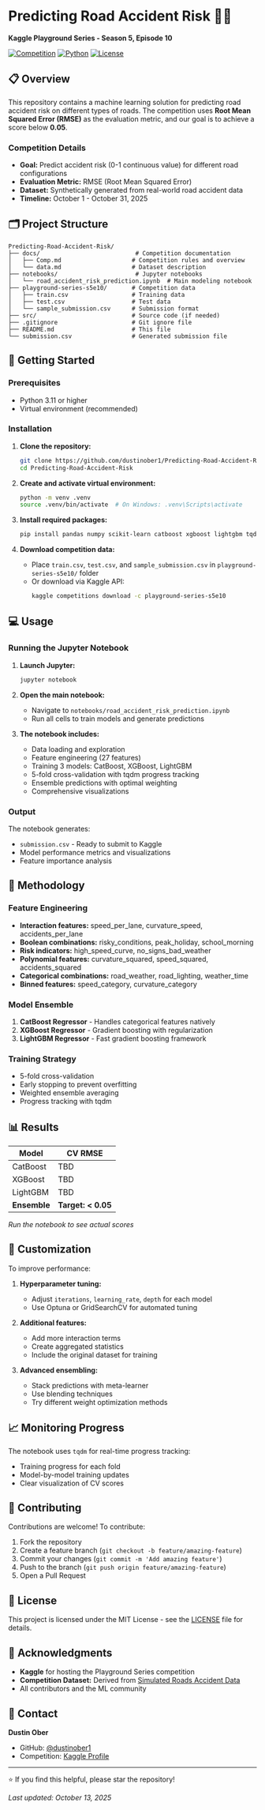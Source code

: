 # Predicting Road Accident Risk 🚗💥

**Kaggle Playground Series - Season 5, Episode 10**

[![Competition](https://img.shields.io/badge/Kaggle-Competition-20BEFF?logo=kaggle)](https://kaggle.com/competitions/playground-series-s5e10)
[![Python](https://img.shields.io/badge/Python-3.11+-3776AB?logo=python&logoColor=white)](https://www.python.org/)
[![License](https://img.shields.io/badge/License-MIT-green.svg)](LICENSE)

## 📋 Overview

This repository contains a machine learning solution for predicting road accident risk on different types of roads. The competition uses **Root Mean Squared Error (RMSE)** as the evaluation metric, and our goal is to achieve a score below **0.05**.

### Competition Details
- **Goal:** Predict accident risk (0-1 continuous value) for different road configurations
- **Evaluation Metric:** RMSE (Root Mean Squared Error)
- **Dataset:** Synthetically generated from real-world road accident data
- **Timeline:** October 1 - October 31, 2025

## 🗂️ Project Structure

```
Predicting-Road-Accident-Risk/
├── docs/                           # Competition documentation
│   ├── Comp.md                    # Competition rules and overview
│   └── data.md                    # Dataset description
├── notebooks/                      # Jupyter notebooks
│   └── road_accident_risk_prediction.ipynb  # Main modeling notebook
├── playground-series-s5e10/       # Competition data
│   ├── train.csv                  # Training data
│   ├── test.csv                   # Test data
│   └── sample_submission.csv      # Submission format
├── src/                           # Source code (if needed)
├── .gitignore                     # Git ignore file
├── README.md                      # This file
└── submission.csv                 # Generated submission file
```

## 🚀 Getting Started

### Prerequisites

- Python 3.11 or higher
- Virtual environment (recommended)

### Installation

1. **Clone the repository:**
   ```bash
   git clone https://github.com/dustinober1/Predicting-Road-Accident-Risk.git
   cd Predicting-Road-Accident-Risk
   ```

2. **Create and activate virtual environment:**
   ```bash
   python -m venv .venv
   source .venv/bin/activate  # On Windows: .venv\Scripts\activate
   ```

3. **Install required packages:**
   ```bash
   pip install pandas numpy scikit-learn catboost xgboost lightgbm tqdm matplotlib seaborn jupyter
   ```

4. **Download competition data:**
   - Place `train.csv`, `test.csv`, and `sample_submission.csv` in `playground-series-s5e10/` folder
   - Or download via Kaggle API:
     ```bash
     kaggle competitions download -c playground-series-s5e10
     ```

## 💻 Usage

### Running the Jupyter Notebook

1. **Launch Jupyter:**
   ```bash
   jupyter notebook
   ```

2. **Open the main notebook:**
   - Navigate to `notebooks/road_accident_risk_prediction.ipynb`
   - Run all cells to train models and generate predictions

3. **The notebook includes:**
   - Data loading and exploration
   - Feature engineering (27 features)
   - Training 3 models: CatBoost, XGBoost, LightGBM
   - 5-fold cross-validation with tqdm progress tracking
   - Ensemble predictions with optimal weighting
   - Comprehensive visualizations

### Output

The notebook generates:
- `submission.csv` - Ready to submit to Kaggle
- Model performance metrics and visualizations
- Feature importance analysis

## 🎯 Methodology

### Feature Engineering
- **Interaction features:** speed_per_lane, curvature_speed, accidents_per_lane
- **Boolean combinations:** risky_conditions, peak_holiday, school_morning
- **Risk indicators:** high_speed_curve, no_signs_bad_weather
- **Polynomial features:** curvature_squared, speed_squared, accidents_squared
- **Categorical combinations:** road_weather, road_lighting, weather_time
- **Binned features:** speed_category, curvature_category

### Model Ensemble
1. **CatBoost Regressor** - Handles categorical features natively
2. **XGBoost Regressor** - Gradient boosting with regularization
3. **LightGBM Regressor** - Fast gradient boosting framework

### Training Strategy
- 5-fold cross-validation
- Early stopping to prevent overfitting
- Weighted ensemble averaging
- Progress tracking with tqdm

## 📊 Results

| Model | CV RMSE |
|-------|---------|
| CatBoost | TBD |
| XGBoost | TBD |
| LightGBM | TBD |
| **Ensemble** | **Target: < 0.05** |

*Run the notebook to see actual scores*

## 🔧 Customization

To improve performance:

1. **Hyperparameter tuning:**
   - Adjust `iterations`, `learning_rate`, `depth` for each model
   - Use Optuna or GridSearchCV for automated tuning

2. **Additional features:**
   - Add more interaction terms
   - Create aggregated statistics
   - Include the original dataset for training

3. **Advanced ensembling:**
   - Stack predictions with meta-learner
   - Use blending techniques
   - Try different weight optimization methods

## 📈 Monitoring Progress

The notebook uses `tqdm` for real-time progress tracking:
- Training progress for each fold
- Model-by-model training updates
- Clear visualization of CV scores

## 🤝 Contributing

Contributions are welcome! To contribute:

1. Fork the repository
2. Create a feature branch (`git checkout -b feature/amazing-feature`)
3. Commit your changes (`git commit -m 'Add amazing feature'`)
4. Push to the branch (`git push origin feature/amazing-feature`)
5. Open a Pull Request

## 📝 License

This project is licensed under the MIT License - see the [LICENSE](LICENSE) file for details.

## 🙏 Acknowledgments

- **Kaggle** for hosting the Playground Series competition
- **Competition Dataset:** Derived from [Simulated Roads Accident Data](https://www.kaggle.com/datasets/ianktoo/simulated-roads-accident-data/)
- All contributors and the ML community

## 📧 Contact

**Dustin Ober**
- GitHub: [@dustinober1](https://github.com/dustinober1)
- Competition: [Kaggle Profile](https://www.kaggle.com/)

---

⭐ If you find this helpful, please star the repository!

*Last updated: October 13, 2025*
